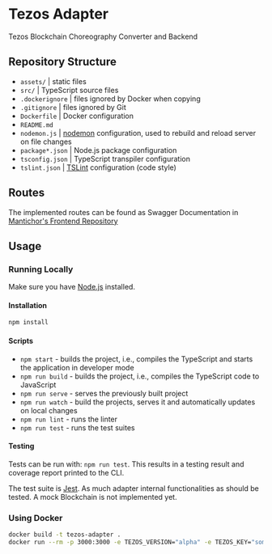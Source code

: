 # Tezos Adapter

Tezos Blockchain Choreography Converter and Backend

## Repository Structure

- `assets/` | static files
- `src/` | TypeScript source files
- `.dockerignore` | files ignored by Docker when copying
- `.gitignore` | files ignored by Git
- `Dockerfile` | Docker configuration
- `README.md`
- `nodemon.js` | [nodemon](https://nodemon.io/) configuration, used to rebuild and reload server on file changes
- `package*.json` | Node.js package configuration
- `tsconfig.json` | TypeScript transpiler configuration
- `tslint.json` | [TSLint](https://github.com/palantir/tslint) configuration (code style)

## Routes

The implemented routes can be found as Swagger Documentation in [Mantichor's Frontend Repository](https://github.com/bptlab/mantichor-frontend/blob/master/adapter-apidoc.yaml)

## Usage

### Running Locally

Make sure you have [Node.js](https://nodejs.org/en/download/) installed.

#### Installation

```bash
npm install
```

#### Scripts

- `npm start` - builds the project, i.e., compiles the TypeScript and starts the application in developer mode
- `npm run build` - builds the project, i.e., compiles the TypeScript code to JavaScript
- `npm run serve` - serves the previously built project
- `npm run watch` - build the projects, serves it and automatically updates on local changes
- `npm run lint` - runs the linter
- `npm run test` - runs the test suites

#### Testing

Tests can be run with: `npm run test`. This results in a testing result and coverage report printed to the CLI.

The test suite is [Jest](https://jestjs.io/). As much adapter internal functionalities as should be tested. A mock Blockchain is not implemented yet.

### Using Docker

```bash
docker build -t tezos-adapter .
docker run --rm -p 3000:3000 -e TEZOS_VERSION="alpha" -e TEZOS_KEY="someSecretKey" --name tezos-adapter -it tezos-adapter
```

